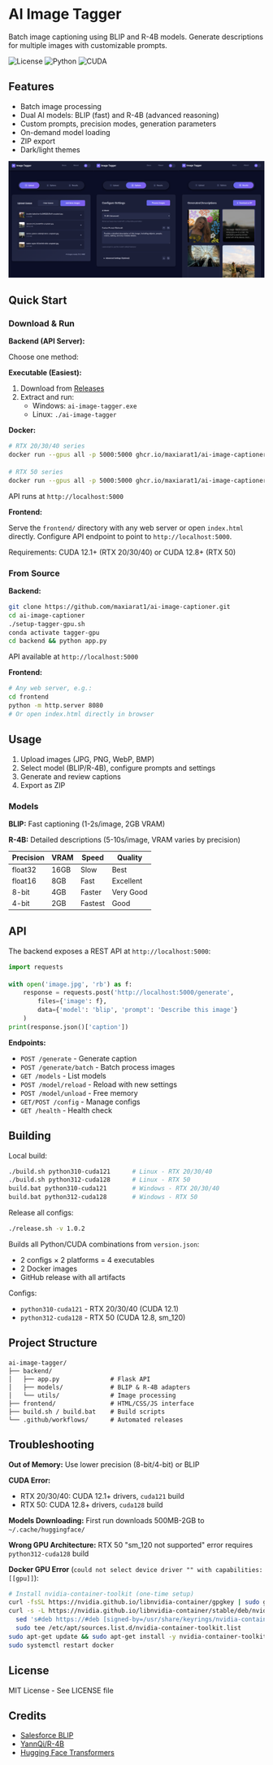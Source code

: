 # AI Image Tagger

Batch image captioning using BLIP and R-4B models. Generate descriptions for multiple images with customizable prompts.

![License](https://img.shields.io/badge/license-MIT-blue.svg)
![Python](https://img.shields.io/badge/python-3.10%20%7C%203.12-blue.svg)
![CUDA](https://img.shields.io/badge/CUDA-12.1%20%7C%2012.8-green.svg)

## Features

- Batch image processing
- Dual AI models: BLIP (fast) and R-4B (advanced reasoning)
- Custom prompts, precision modes, generation parameters
- On-demand model loading
- ZIP export
- Dark/light themes

![AI Image Tagger Interface](assets/Image%20Tagger.png)

## Quick Start

### Download & Run

**Backend (API Server):**

Choose one method:

**Executable (Easiest):**
1. Download from [Releases](https://github.com/maxiarat1/ai-image-captioner/releases)
2. Extract and run:
   - Windows: `ai-image-tagger.exe`
   - Linux: `./ai-image-tagger`

**Docker:**
```bash
# RTX 20/30/40 series
docker run --gpus all -p 5000:5000 ghcr.io/maxiarat1/ai-image-captioner:v1.0.4-python310-cuda121

# RTX 50 series
docker run --gpus all -p 5000:5000 ghcr.io/maxiarat1/ai-image-captioner:v1.0.4-python312-cuda128
```

API runs at `http://localhost:5000`

**Frontend:**

Serve the `frontend/` directory with any web server or open `index.html` directly. Configure API endpoint to point to `http://localhost:5000`.

Requirements: CUDA 12.1+ (RTX 20/30/40) or CUDA 12.8+ (RTX 50)

### From Source

**Backend:**
```bash
git clone https://github.com/maxiarat1/ai-image-captioner.git
cd ai-image-captioner
./setup-tagger-gpu.sh
conda activate tagger-gpu
cd backend && python app.py
```

API available at `http://localhost:5000`

**Frontend:**
```bash
# Any web server, e.g.:
cd frontend
python -m http.server 8080
# Or open index.html directly in browser
```

## Usage

1. Upload images (JPG, PNG, WebP, BMP)
2. Select model (BLIP/R-4B), configure prompts and settings
3. Generate and review captions
4. Export as ZIP

### Models

**BLIP:** Fast captioning (1-2s/image, 2GB VRAM)

**R-4B:** Detailed descriptions (5-10s/image, VRAM varies by precision)

| Precision | VRAM | Speed | Quality |
|-----------|------|-------|---------|
| float32   | 16GB | Slow  | Best    |
| float16   | 8GB  | Fast  | Excellent |
| 8-bit     | 4GB  | Faster | Very Good |
| 4-bit     | 2GB  | Fastest | Good |

## API

The backend exposes a REST API at `http://localhost:5000`:

```python
import requests

with open('image.jpg', 'rb') as f:
    response = requests.post('http://localhost:5000/generate',
        files={'image': f},
        data={'model': 'blip', 'prompt': 'Describe this image'}
    )
print(response.json()['caption'])
```

**Endpoints:**
- `POST /generate` - Generate caption
- `POST /generate/batch` - Batch process images
- `GET /models` - List models
- `POST /model/reload` - Reload with new settings
- `POST /model/unload` - Free memory
- `GET/POST /config` - Manage configs
- `GET /health` - Health check

## Building

Local build:
```bash
./build.sh python310-cuda121      # Linux - RTX 20/30/40
./build.sh python312-cuda128      # Linux - RTX 50
build.bat python310-cuda121       # Windows - RTX 20/30/40
build.bat python312-cuda128       # Windows - RTX 50
```

Release all configs:
```bash
./release.sh -v 1.0.2
```

Builds all Python/CUDA combinations from `version.json`:
- 2 configs × 2 platforms = 4 executables
- 2 Docker images
- GitHub release with all artifacts

Configs:
- `python310-cuda121` - RTX 20/30/40 (CUDA 12.1)
- `python312-cuda128` - RTX 50 (CUDA 12.8, sm_120)

## Project Structure

```
ai-image-tagger/
├── backend/
│   ├── app.py              # Flask API
│   ├── models/             # BLIP & R-4B adapters
│   └── utils/              # Image processing
├── frontend/               # HTML/CSS/JS interface
├── build.sh / build.bat    # Build scripts
└── .github/workflows/      # Automated releases
```

## Troubleshooting

**Out of Memory:** Use lower precision (8-bit/4-bit) or BLIP

**CUDA Error:**
- RTX 20/30/40: CUDA 12.1+ drivers, `cuda121` build
- RTX 50: CUDA 12.8+ drivers, `cuda128` build

**Models Downloading:** First run downloads 500MB-2GB to `~/.cache/huggingface/`

**Wrong GPU Architecture:** RTX 50 "sm_120 not supported" error requires `python312-cuda128` build

**Docker GPU Error** (`could not select device driver "" with capabilities: [[gpu]]`):
```bash
# Install nvidia-container-toolkit (one-time setup)
curl -fsSL https://nvidia.github.io/libnvidia-container/gpgkey | sudo gpg --dearmor -o /usr/share/keyrings/nvidia-container-toolkit-keyring.gpg
curl -s -L https://nvidia.github.io/libnvidia-container/stable/deb/nvidia-container-toolkit.list | \
  sed 's#deb https://#deb [signed-by=/usr/share/keyrings/nvidia-container-toolkit-keyring.gpg] https://#g' | \
  sudo tee /etc/apt/sources.list.d/nvidia-container-toolkit.list
sudo apt-get update && sudo apt-get install -y nvidia-container-toolkit
sudo systemctl restart docker
```

## License

MIT License - See LICENSE file

## Credits

- [Salesforce BLIP](https://github.com/salesforce/BLIP)
- [YannQi/R-4B](https://huggingface.co/YannQi/R-4B)
- [Hugging Face Transformers](https://github.com/huggingface/transformers)
